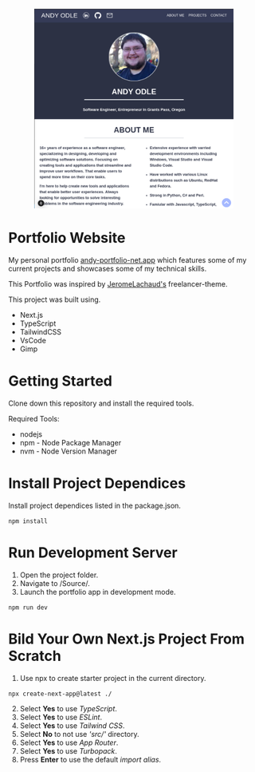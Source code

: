 <p align="center">
    <img src="Documentation/images/PortfolioWebsite.png" width=400 height=400>
</p>

# Portfolio Website
My personal portfolio [andy-portfolio-net.app](https://lazinaround.com) which features some of my current projects and showcases some of my technical skills.

This Portfolio was inspired by [JeromeLachaud's](https://jeromelachaud.com/freelancer-theme/) freelancer-theme.

This project was built using.  
* Next.js
* TypeScript
* TailwindCSS 
* VsCode
* Gimp

# Getting Started
Clone down this repository and install the required tools.

Required Tools:  
* nodejs
* npm - Node Package Manager
* nvm - Node Version Manager

# Install Project Dependices
Install project dependices listed in the package.json.
```
npm install
```

# Run Development Server  
1. Open the project folder.
2. Navigate to /Source/.
3. Launch the portfolio app in development mode.
```
npm run dev
```
# Bild Your Own Next.js Project From Scratch

1. Use npx to create starter project in the current directory.  
```
npx create-next-app@latest ./
```
2. Select **Yes** to use _TypeScript_.
3. Select **Yes** to use _ESLint_.
4. Select **Yes** to use _Tailwind CSS_.
5. Select **No** to not use _'src/'_ directory.
6. Select **Yes** to use _App Router_. 
7. Select **Yes** to use _Turbopack_.
7. Press **Enter** to use the default _import alias_.